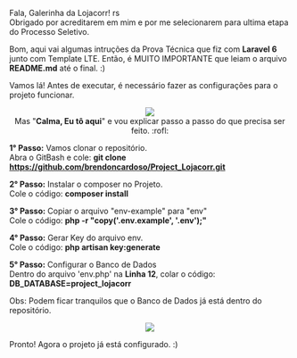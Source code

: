 Fala, Galerinha da Lojacorr! rs <br>
Obrigado por acreditarem em mim e por me selecionarem para ultima etapa do Processo Seletivo. 

Bom, aqui vai algumas intruções da Prova Técnica que fiz com <strong>Laravel 6</strong> junto com Template LTE. Então, é MUITO IMPORTANTE que leiam o arquivo <strong>README.md</strong> até o final. :) 

Vamos lá! Antes de executar, é necessário fazer as configurações para o projeto funcionar. <br>

<p align="center">
  <img src="https://i.pinimg.com/originals/b0/37/df/b037df079ca328b196300f3a24816e9c.gif" /><br>
   Mas "<strong>Calma, Eu tô aqui</strong>" e vou explicar passo a passo do que precisa ser feito. :rofl:
</p>


<strong>1° Passo:</strong> Vamos clonar o repositório. <br>
Abra o GitBash e cole: <strong> git clone https://github.com/brendoncardoso/Project_Lojacorr.git </strong> 

<strong>2° Passo:</strong> Instalar o composer no Projeto. <br>
Cole o código: <strong>composer install</strong>

<strong>3° Passo:</strong> Copiar o arquivo "env-example" para "env" <br>
Cole o código: <strong>php -r "copy('.env.example', '.env');"</strong>

<strong>4° Passo:</strong> Gerar Key do arquivo env. <br>
Cole o código: <strong>php artisan key:generate</strong>

<strong>5° Passo:</strong> Configurar o Banco de Dados <br>
Dentro do arquivo 'env.php' na <strong>Linha 12</strong>, colar o código: <strong>DB_DATABASE=project_lojacorr</strong>

Obs: Podem ficar tranquilos que o Banco de Dados já está dentro do repositório.

<p align="center">
  <img src="https://i.pinimg.com/originals/b4/d0/bc/b4d0bc7a0a9a9d6f34274e7be5eabfe1.gif" />
</p>

Pronto! Agora o projeto já está configurado. :)
